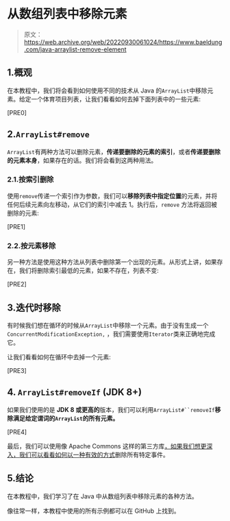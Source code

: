 # 从数组列表中移除元素

> 原文：<https://web.archive.org/web/20220930061024/https://www.baeldung.com/java-arraylist-remove-element>

## 1.概观

在本教程中，我们将会看到如何使用不同的技术从 Java 的`ArrayList`中移除元素。给定一个体育项目列表，让我们看看如何去掉下面列表中的一些元素:

[PRE0]

## 2.`ArrayList#remove`

`ArrayList`有两种方法可以删除元素，**传递要删除的元素的索引**，或者**传递要删除的元素本身**，如果存在的话。我们将会看到这两种用法。

### 2.1.按索引删除

使用`remove`传递一个索引作为参数，我们可以**移除列表中指定位置**的元素，并将任何后续元素向左移动，从它们的索引中减去 1。执行后，`remove` 方法将返回被删除的元素:

[PRE1]

### 2.2.按元素移除

另一种方法是使用这种方法从列表中删除第一个出现的元素。从形式上讲，如果存在，我们将删除索引最低的元素，如果不存在，列表不变:

[PRE2]

## 3.迭代时移除

有时候我们想在循环的时候从`ArrayList`中移除一个元素。由于没有生成一个`ConcurrentModificationException,` ，我们需要使用`Iterator`类来正确地完成它。

让我们看看如何在循环中去掉一个元素:

[PRE3]

## 4\. `ArrayList#removeIf` (JDK 8+)

如果我们使用的是 **JDK 8 或更高的**版本，我们可以利用`ArrayList#``removeIf`**移除满足给定谓词的`ArrayList`的所有元素。**

[PRE4]

最后，我们可以使用像 Apache Commons 这样的第三方库[，如果我们想更深入，我们可以看看如何](/web/20221205191516/https://www.baeldung.com/java-array-remove-element)[以一种有效的方式](/web/20221205191516/https://www.baeldung.com/java-remove-value-from-list)删除所有特定事件。

## 5.结论

在本教程中，我们学习了在 Java 中从数组列表中移除元素的各种方法。

像往常一样，本教程中使用的所有示例都可以在 GitHub 上找到。
